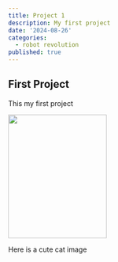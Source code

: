 ```yaml
---
title: Project 1
description: My first project
date: '2024-08-26'
categories:
  - robot revolution
published: true
---
```


## First Project

This my first project

<img src="https://images.unsplash.com/photo-1529778873920-4da4926a72c2?q=80&w=2853&auto=format&fit=crop&ixlib=rb-4.0.3&ixid=M3wxMjA3fDB8MHxwaG90by1wYWdlfHx8fGVufDB8fHx8fA%3D%3D =100x150" width="200" height="250">

Here is a cute cat image